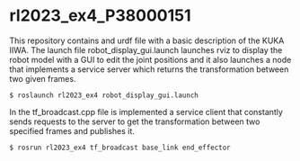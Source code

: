 # rl2023_ex4_P38000151

This repository contains and urdf file with a basic description of the KUKA IIWA. The launch file robot_display_gui.launch launches rviz to display the robot model with a GUI to edit the joint positions and it also launches a node that implements a service server which returns the transformation between two given frames.

```
$ roslaunch rl2023_ex4 robot_display_gui.launch
```

In the tf_broadcast.cpp file is implemented a service client that constantly sends requests to the server to get the transformation between two specified frames and publishes it.

```
$ rosrun rl2023_ex4 tf_broadcast base_link end_effector
```
